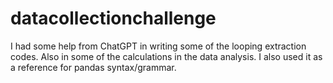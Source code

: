 # datacollectionchallenge

I had some help from ChatGPT in writing some of the looping extraction codes. Also in some of the calculations in the data analysis. I also used it as a reference for pandas syntax/grammar.
